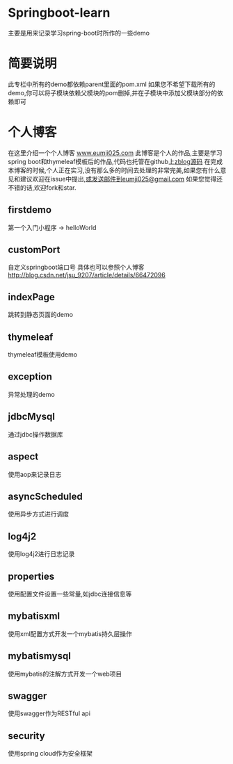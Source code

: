 # Springboot-learn
主要是用来记录学习spring-boot时所作的一些demo

# 简要说明
此专栏中所有的demo都依赖parent里面的pom.xml
如果您不希望下载所有的demo,你可以将子模块依赖父模块的pom删掉,并在子模块中添加父模块部分的依赖即可

# 个人博客
在这里介绍一个个人博客 www.eumji025.com
此博客是个人的作品,主要是学习spring boot和thymeleaf模板后的作品,代码也托管在github上[zblog源码](https://github.com/eumji025/zblog)
在完成本博客的时候,个人正在实习,没有那么多的时间去处理的非常完美,如果您有什么意见和建议欢迎在issue中提出,或发送邮件到eumji025@gmail.com
如果您觉得还不错的话,欢迎fork和star.


## firstdemo
第一个入门小程序 -> helloWorld
## customPort
自定义springboot端口号
具体也可以参照个人博客 http://blog.csdn.net/jsu_9207/article/details/66472096

## indexPage
跳转到静态页面的demo
## thymeleaf
thymeleaf模板使用demo
## exception
异常处理的demo
## jdbcMysql
通过jdbc操作数据库
## aspect
使用aop来记录日志
## asyncScheduled
使用异步方式进行调度
## log4j2
使用log4j2进行日志记录
## properties
使用配置文件设置一些常量,如jdbc连接信息等
## mybatisxml
使用xml配置方式开发一个mybatis持久层操作
## mybatismysql
使用mybatis的注解方式开发一个web项目
## swagger
使用swagger作为RESTful api
## security
使用spring cloud作为安全框架



